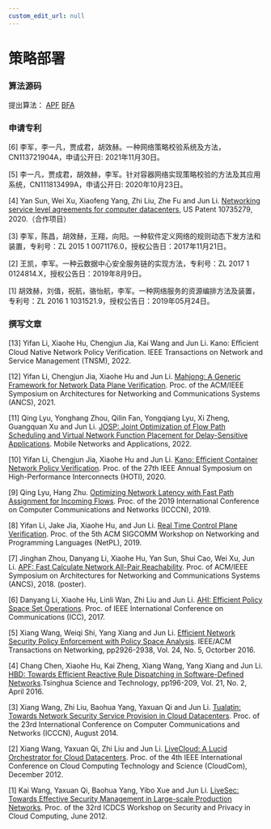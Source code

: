 ```yaml
---
custom_edit_url: null
---
```


# 策略部署

### 算法源码

提出算法： [APF](../../static/share/APF.rar) [BFA](https://github.com/Tsinghua-NSLab/BFA)

### 申请专利

[6] 李军，李一凡，贾成君，胡效赫。一种网络策略校验系统及方法，CN113721904A，申请公开日: 2021年11月30日。
 
[5] 李一凡，贾成君，胡效赫，李军。针对容器网络实现策略校验的方法及其应用系统，CN111813499A，申请公开日: 2020年10月23日。

[4] Yan Sun, Wei Xu, Xiaofeng Yang, Zhi Liu, Zhe Fu and Jun Li. [Networking service level agreements for computer datacenters](https://uspto.report/patent/grant/10735279), US Patent 10735279, 2020.（合作项目）

[3] 李军，陈昌，胡效赫，王翔，向阳。一种软件定义网络的规则动态下发方法和装置，专利号：ZL 2015 1 0071176.0，授权公告日：2017年11月21日。

[2] 王凯，李军。一种云数据中心安全服务链的实现方法，专利号：ZL 2017 1 0124814.X，授权公告日：2019年8月9日。

[1] 胡效赫，刘值，祝航，骆怡航，李军。一种网络服务的资源编排方法及装置，专利号：ZL 2016 1 1031521.9，授权公告日：2019年05月24日。

### 撰写文章

[13] Yifan Li, Xiaohe Hu, Chengjun Jia, Kai Wang and Jun Li. Kano: Eﬀicient Cloud Native Network Policy Verification. IEEE Transactions on Network and Service Management (TNSM), 2022.

[12] Yifan Li, Chengjun Jia, Xiaohe Hu and Jun Li. [Mahjong: A Generic Framework for Network Data Plane Verification](../../static/share/ancs2021_Mahjong.pdf). Proc. of the ACM/IEEE Symposium on Architectures for Networking and Communications Systems (ANCS), 2021.

[11] Qing Lyu, Yonghang Zhou, Qilin Fan, Yongqiang Lyu, Xi Zheng, Guangquan Xu and Jun Li. [JOSP: Joint Optimization of Flow Path Scheduling and Virtual Network Function Placement for Delay-Sensitive Applications](../../static/share/Qing_JOSP.pdf). Mobile Networks and Applications, 2022.

[10] Yifan Li, Chengjun Jia, Xiaohe Hu and Jun Li. [Kano: Efficient Container Network Policy Verification](../../static/share/Kano_HOTI20_Yifan.pdf). Proc. of the 27th IEEE Annual Symposium on High-Performance Interconnects (HOTI), 2020.

[9] Qing Lyu, Hang Zhu. [Optimizing Network Latency with Fast Path Assignment for Incoming Flows](../../static/share/FPA-camera_ready.pdf). Proc. of the 2019 International Conference on Computer Communications and Networks (ICCCN), 2019.

[8] Yifan Li, Jake Jia, Xiaohe Hu, and Jun Li. [Real Time Control Plane Verification](../../static/share/YifanLi-BFA-NetPL2019.pdf). Proc. of the 5th ACM SIGCOMM Workshop on Networking and Programming Languages (NetPL), 2019.

[7] Jinghan Zhou, Danyang Li, Xiaohe Hu, Yan Sun, Shui Cao, Wei Xu, Jun Li. [APF: Fast Calculate Network All-Pair Reachability](../../static/share/APF-JinghanZhou.pdf). Proc. of ACM/IEEE Symposium on Architectures for Networking and Communications Systems (ANCS), 2018. (poster).

[6] Danyang Li, Xiaohe Hu, Linli Wan, Zhi Liu and Jun Li. [AHI: Efficient Policy Space Set Operations](../../static/share/DanyangLi_ICC2017.pdf). Proc. of IEEE International Conference on Communications (ICC), 2017.

[5] Xiang Wang, Weiqi Shi, Yang Xiang and Jun Li. [Efficient Network Security Policy Enforcement with Policy Space Analysis](../../static/share/WangXiang-TON2015.pdf). IEEE/ACM Transactions on Networking, pp2926-2938, Vol. 24, No. 5, Octorber 2016.

[4] Chang Chen, Xiaohe Hu, Kai Zheng, Xiang Wang, Yang Xiang and Jun Li. [HBD: Towards Efficient Reactive Rule Dispatching in Software-Defined Networks](../../static/share/ChenChang-HBD-TST2016.pdf).Tsinghua Science and Technology, pp196-209, Vol. 21, No. 2, April 2016.

[3] Xiang Wang, Zhi Liu, Baohua Yang, Yaxuan Qi and Jun Li. [Tualatin: Towards Network Security Service Provision in Cloud Datacenters](../../static/share/WangXiang-ICCCN-2014-Tualatin.pdf). Proc. of the 23rd International Conference on Computer Communications and Networks (ICCCN), August 2014.

[2] Xiang Wang, Yaxuan Qi, Zhi Liu and Jun Li. [LiveCloud: A Lucid Orchestrator for Cloud Datacenters](../../static/share/WangXiang-cloudcom2012.pdf). Proc. of the 4th IEEE International Conference on Cloud Computing Technology and Science (CloudCom), December 2012.

[1] Kai Wang, Yaxuan Qi, Baohua Yang, Yibo Xue and Jun Li. [LiveSec: Towards Effective Security Management in Large-scale Production Networks](../../static/share/WangKai_ICDCS2012.pdf). Proc. of the 32rd ICDCS Workshop on Security and Privacy in Cloud Computing, June 2012.
